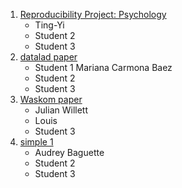 
1. [Reproducibility Project: Psychology](https://osf.io/ytpuq/wiki/home/)
	- Ting-Yi
	- Student 2
	- Student 3
2. [datalad paper](http://handbook.datalad.org/en/latest/usecases/reproducible_neuroimaging_analysis.html)
	- Student 1 Mariana Carmona Baez
	- Student 2
	- Student 3
3. [Waskom paper](https://github.com/WagnerLabPapers/Waskom_JNeurosci_2014)
	- Julian Willett
	- Louis
	- Student 3
4. [simple 1](https://f1000research.com/articles/6-124/v2)
	- Audrey Baguette
	- Student 2
	- Student 3
